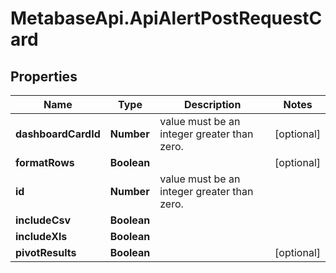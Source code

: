 # MetabaseApi.ApiAlertPostRequestCard

## Properties

Name | Type | Description | Notes
------------ | ------------- | ------------- | -------------
**dashboardCardId** | **Number** | value must be an integer greater than zero. | [optional] 
**formatRows** | **Boolean** |  | [optional] 
**id** | **Number** | value must be an integer greater than zero. | 
**includeCsv** | **Boolean** |  | 
**includeXls** | **Boolean** |  | 
**pivotResults** | **Boolean** |  | [optional] 


